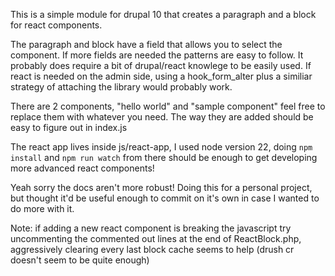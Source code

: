 This is a simple module for drupal 10 that creates a paragraph and a block for react components.

The paragraph and block have a field that allows you to select the component. If more fields are needed the patterns are easy to follow. It probably does require a bit of drupal/react knowlege to be easily used. If react is needed on the admin side, using a hook_form_alter plus a similiar strategy of attaching the library would probably work.

There are 2 components, "hello world" and "sample component" feel free to replace them with whatever you need. The way they are added should be easy to figure out in index.js

The react app lives inside js/react-app, I used node version 22, doing `npm install` and `npm run watch` from there should be enough to get developing more advanced react components!

Yeah sorry the docs aren't more robust! Doing this for a personal project, but thought it'd be useful enough to commit on it's own in case I wanted to do more with it.

Note: if adding a new react component is breaking the javascript try uncommenting the commented out lines at the end of ReactBlock.php, aggressively clearing every last block cache seems to help (drush cr doesn't seem to be quite enough)
